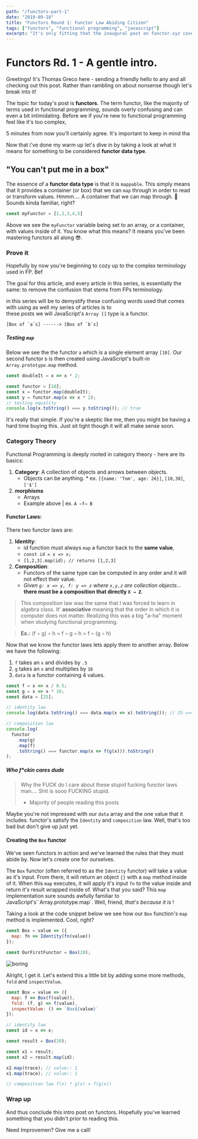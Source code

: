 ```yaml
---
path: "/functors-part-1"
date: "2019-09-18"
title: "Functors Round 1: Functor Law Abiding Citizen"
tags: ["functors", "functional programming", "javascript"]
excerpt: "It's only fitting that the inaugural post on functor.xyz covers the topics of functors! Anything else would be just criminal. That being said, this post will help readers demystify what a functor really is by learning about the functor laws. (spoiler: you've already been using them). To cap this off we will learn how to create our own home-made functor."
---
```


# Functors Rd. 1 - A gentle intro.
Greetings! It's Thomas Greco here - sending a friendly hello to any and all checking out this post. Rather than rambling on about nonsense though let's break into it! 

The topic for today's post is **functors**. The term functor, like the majority of terms used in functional programming, sounds overly confusing and can even a bit intimidating. Before we if you're new to functional programming feel like it's too complex,

5 minutes from now you'll certainly agree.
It's important to keep in mind tha

Now that i've done my warm up let's dive in by taking a look at what it means for something to be considered **functor data type**.

## "You can't put me in a box"

The essence of a **functor data type** is that it is `mappable`. This simply means that it provides a container (or box) that we can `map` through in order to read or transform values. Hmmm.... A container that we can map through. 🤔 Sounds kinda familiar, right? 

```js
const myFunctor = [1,2,3,4,5]
```

Above we see the `myFunctor` variable being set to an array, or a container, with values inside of it. You know what this means? It means you've been mastering functors all along 😎. 

### Prove it
Hopefully by now you're beginning to cozy up to the complex terminology used in FP. Bef

The goal for this article, and every article in this series, is essentially the same: to remove the confusion that stems from FPs terminology. 


in this series will be to demystify these confusing words used  that comes with using
as well my series of articles is to  
these posts we will
JavaScript's `Array []` type is a functor.

```				map(a→b)
[Box of `a`s] ------> [Box of `b`s]
```

##### Testing `map`

Below we see the the functor `a` which is a single element array `[10]`. Our second functor `b` is then created using JavaScript's built-in `Array.prototype.map` method.

```javascript
const doubleIt = x => x * 2;

const functor = [10];
const x = functor.map(doubleIt);
const y = functor.map(x => x * 2);
// testing equality
console.log(x.toString() === y.toString()); // true
```

It's really that simple. If you're a skeptic like me, then you might be having a hard time buying this. Just sit tight though it will all make sense soon.

### Category Theory

Functional Programming is deeply rooted in category theory - here are its basics:

1. **Category**: A collection of objects and arrows between objects.
   - Objects can be anything. \* ex. `[{name: 'Tom', age: 26}]`, `[10,30]`, `['$']`
2. **morphisms**
   - Arrays
   - Example above | ex. `A −f→ B`

#### Functor Laws:

There two functor laws are:

1. **Identity**:
   - id function must always `map` a functor back to the **same value**,
   - `const id = x => x;`
   - `[1,2,3].map(id); // returns [1,2,3]`
2. **Composition**:
   - Functors of the same type can be computed in any order and it will not effect their value.
   - _Given `g: x => y, f: y => z` where `x,y,z` are collection objects..._ **there must be a composition that directly `X → Z`**.

> This composition law was the same that I was forced to learn in algebra class. It' **associative** meaning that the order in which it is computer does not matter. Realizing this was a big "a-ha" moment when studying functional programming.

> **Ex.:** (f ◦ g) ◦ h = f ◦ g ◦ h = f ◦ (g ◦ h)

Now that we know the functor laws lets apply them to another array. Below we have the following:

1. `f` takes an `x` and divides by `.5`
2. `g` takes an `x` and multiplies by `16`
3. `data` is a functor containing 4 values.

```js
const f = x => x / 0.5;
const g = x => x * 16;
const data = [25];

// identity law
console.log(data.toString() === data.map(x => x).toString()); // 25 === 25

// composition law
console.log(
  functor
    .map(g)
    .map(f)
    .toString() === functor.map(x => f(g(x))).toString()
);
```

##### Who f\*ckin cares dude

> Why the FUCK do I care about these stupid fucking functor laws man.... Shit is sooo FUCKING stupid.
>
> - Majority of people reading this posts

Maybe you're not impressed with our `data` array and the one value that it includes. functor's satisfy the `Identity` and `composition` law. Well, that's too bad but don't give up just yet.

#### Creating the `Box` functor

We've seen functors in action and we've learned the rules that they must abide by. Now let's create one for ourselves.

The `Box` functor (often referred to as the `Identity` functor) will take a value as it's input. From there, it will return an object `{}` with a `map` method inside of it. When this `map` executes, it will apply it's input `fn` to the value inside and return it's result wrapped inside of. What's that you said? This `map` implementation sure sounds awfully familiar to JavaScript's``Array.prototype.map`. Well, friend, _that's because it is_ !

Taking a look at the code snippet below we see how our `Box` function's `map` method is implemented. Cool, right?

```javascript
const Box = value => ({
  map: fn => Identity(fn(value))
});

const OurFirstFunctor = Box(20);
```

![boring]('../../../imgs/boring.gif)

Alright, I get it. Let's extend this a little bit by adding some more methods, `fold` and `inspectValue`.

```javascript
const Box = value => ({
  map: f => Box(f(value)),
  fold: (f, g) => f(value),
  inspectValue: () => `Box${value}`
});
```

```js
// identity law
const id = x => x;

const result = Box(20);

const x1 = result;
const x2 = result.map(id);

x2.map(trace); // value:: 1
x1.map(trace); // value:: 1

// composition law f(x) * g(x) = f(g(x))
```

### Wrap up

And thus conclude this intro post on functors. Hopefully you've learned something that you didn't prior to reading this.

Need Improvemen? Give me a call!
